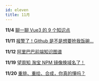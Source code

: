 ```yaml
---
id: eleven
title: 11月
---
```


**11/4** [ 聊一聊 Vue3 的 9 个知识点](https://juejin.cn/post/7026249448233631752#heading-7)

**11/11** [ 报警了！Github 是不是想要抢我饭碗...](https://mp.weixin.qq.com/s/MiaewgbEMlHHBNideGQMaw)

**11/12** [阿里巴巴前端知识图谱](https://f2e.tech/home)
 
**11/19** [望周知 淘宝 NPM 镜像换域名了！](https://mp.weixin.qq.com/s/Srzp_J_7wuG1vUmg0pV3Fg)

**11/20** [ 重排、重绘、合成，你真的懂吗？](https://mp.weixin.qq.com/s/57aMCVDjuVswEFFep3omLQ)

 

